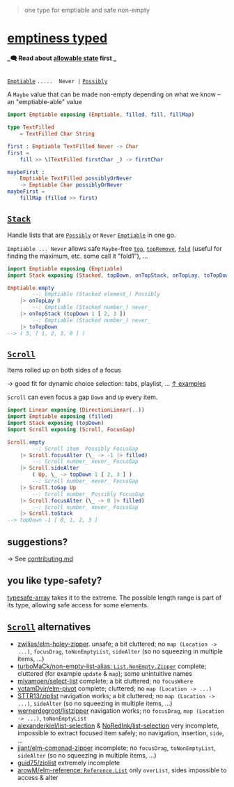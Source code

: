 > one type for emptiable and safe non-empty

# [emptiness typed](https://package.elm-lang.org/packages/lue-bird/elm-emptiness-typed/latest/)

**_🗨️ Read about [allowable state](https://package.elm-lang.org/packages/lue-bird/elm-allowable-state/latest/) first _**

## 
[`Emptiable`](Emptiable) `.....  Never |` [`Possibly`](https://dark.elm.dmy.fr/packages/lue-bird/elm-allowable-state/latest/Possibly)

A `Maybe` value that can be made non-empty depending on what we know – an "emptiable-able" value

```elm
import Emptiable exposing (Emptiable, filled, fill, fillMap)

type TextFilled
    = TextFilled Char String

first : Emptiable TextFilled Never -> Char
first =
    fill >> \(TextFilled firstChar _) -> firstChar

maybeFirst :
    Emptiable TextFilled possiblyOrNever
    -> Emptiable Char possiblyOrNever
maybeFirst =
    fillMap (filled >> first)
```

## [`Stack`](Stack)

Handle lists that are [`Possibly`](https://dark.elm.dmy.fr/packages/lue-bird/elm-allowable-state/latest/Possibly) or `Never` [`Emptiable`](Emptiable#Emptiable) in one go.

`Emptiable ... Never` allows safe `Maybe`-free [`top`](Stack#top), [`topRemove`](Stack#topRemove), [`fold`](Stack#fold) (useful for finding the maximum, etc. some call it "fold1"), ...

```elm
import Emptiable exposing (Emptiable)
import Stack exposing (Stacked, topDown, onTopStack, onTopLay, toTopDown)

Emptiable.empty
        --: Emptiable (Stacked element_) Possibly
    |> onTopLay 0
        --: Emptiable (Stacked number_) never_
    |> onTopStack (topDown 1 [ 2, 3 ])
        --: Emptiable (Stacked number_) never_
    |> toTopDown
--> ( 5, [ 1, 2, 3, 0 ] )
```

## [`Scroll`](Scroll)

Items rolled up on both sides of a focus

→ good fit for dynamic choice selection: tabs, playlist, ...
[↑ examples](https://github.com/lue-bird/elm-emptiness-typed/tree/master/examples)

`Scroll` can even focus a gap `Down` and `Up` every item.


```elm
import Linear exposing (DirectionLinear(..))
import Emptiable exposing (filled)
import Stack exposing (topDown)
import Scroll exposing (Scroll, FocusGap)

Scroll.empty
        --: Scroll item_ Possibly FocusGap
    |> Scroll.focusAlter (\_ -> -1 |> filled)
        --: Scroll number_ never_ FocusGap
    |> Scroll.sideAlter
        ( Up, \_ -> topDown 1 [ 2, 3 ] )
        --: Scroll number_ never_ FocusGap
    |> Scroll.toGap Up
        --: Scroll number_ Possibly FocusGap
    |> Scroll.focusAlter (\_ -> 0 |> filled)
        --: Scroll number_ never_ FocusGap
    |> Scroll.toStack
--> topDown -1 [ 0, 1, 2, 3 ]
```

## suggestions?

→ See [contributing.md](https://github.com/lue-bird/elm-emptiness-typed/blob/master/contributing.md)

## you like type-safety?

[typesafe-array](https://dark.elm.dmy.fr/packages/lue-bird/elm-typesafe-array/latest/) takes it to the extreme.
The possible length range is part of its type, allowing safe access for some elements.

## [`Scroll`](Scroll) alternatives

- [zwilias/elm-holey-zipper](https://package.elm-lang.org/packages/zwilias/elm-holey-zipper/latest).
  unsafe; a bit cluttered; no `map (Location -> ...)`, `focusDrag`, `toNonEmptyList`, `sideAlter` (so no squeezing in multiple items, ...)
- [turboMaCk/non-empty-list-alias: `List.NonEmpty.Zipper`](https://dark.elm.dmy.fr/packages/turboMaCk/non-empty-list-alias/latest/List-NonEmpty-Zipper)
  complete; cluttered (for example `update` & `map`); some unintuitive names
- [miyamoen/select-list](https://dark.elm.dmy.fr/packages/miyamoen/select-list/latest/SelectList)
  complete; a bit cluttered; no `focusWhere`
- [yotamDvir/elm-pivot](https://dark.elm.dmy.fr/packages/yotamDvir/elm-pivot/latest/)
  complete; cluttered; no `map (Location -> ...)`
- [STTR13/ziplist](https://dark.elm.dmy.fr/packages/STTR13/ziplist/latest/)
  navigation works; a bit cluttered; no `map (Location -> ...)`, `sideAlter` (so no squeezing in multiple items, ...)
- [wernerdegroot/listzipper](https://dark.elm.dmy.fr/packages/wernerdegroot/listzipper/latest/List-Zipper)
  navigation works; no `focusDrag`, `map (Location -> ...)`, `toNonEmptyList`
- [alexanderkiel/list-selection](https://dark.elm.dmy.fr/packages/alexanderkiel/list-selection/latest/List-Selection)
  & [NoRedInk/list-selection](https://dark.elm.dmy.fr/packages/NoRedInk/list-selection/latest/List-Selection)
  very incomplete, impossible to extract focused item safely; no navigation, insertion, `side`, ...
- [jjant/elm-comonad-zipper](https://dark.elm.dmy.fr/packages/jjant/elm-comonad-zipper/latest/)
  incomplete; no `focusDrag`, `toNonEmptyList`, `sideAlter` (so no squeezing in multiple items, ...)
- [guid75/ziplist](https://dark.elm.dmy.fr/packages/guid75/ziplist/latest/)
  extremely incomplete
- [arowM/elm-reference: `Reference.List`](https://dark.elm.dmy.fr/packages/arowM/elm-reference/latest/Reference-List)
  only `overList`, sides impossible to access & alter
